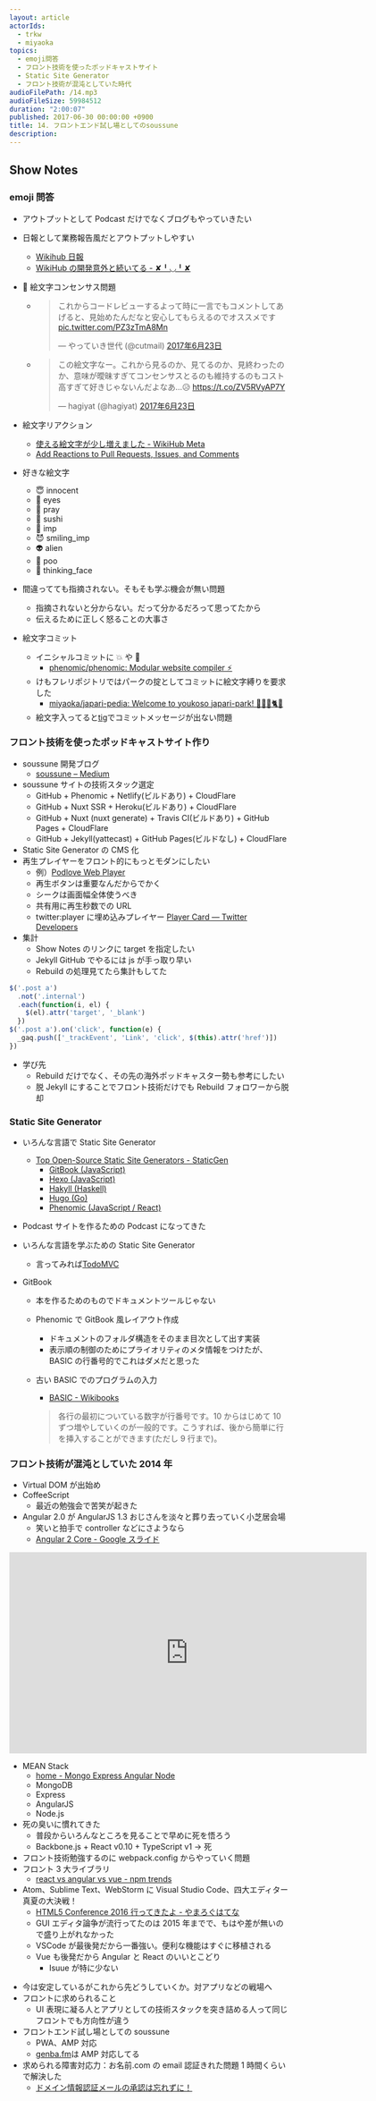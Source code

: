 ```yaml
---
layout: article
actorIds:
  - trkw
  - miyaoka
topics:
  - emoji問答
  - フロント技術を使ったポッドキャストサイト
  - Static Site Generator
  - フロント技術が混沌としていた時代
audioFilePath: /14.mp3
audioFileSize: 59984512
duration: "2:00:07"
published: 2017-06-30 00:00:00 +0900
title: 14. フロントエンド試し場としてのsoussune
description:
---
```


## Show Notes

### emoji 問答

* アウトプットとして Podcast だけでなくブログもやっていきたい
* 日報として業務報告風だとアウトプットしやすい
  * [Wikihub 日報](https://nippo.wikihub.io/)
  * [WikiHub の開発意外と続いてる - ✘╹◡╹✘](http://r7kamura.hatenablog.com/entry/2016/03/11/062129)
* 👀 絵文字コンセンサス問題

  * <blockquote class="twitter-tweet" data-lang="ja"><p lang="ja" dir="ltr">これからコードレビューするよって時に一言でもコメントしてあげると、見始めたんだなと安心してもらえるのでオススメです <a href="https://t.co/PZ3zTmA8Mn">pic.twitter.com/PZ3zTmA8Mn</a></p>&mdash; やっていき世代 (@cutmail) <a href="https://twitter.com/cutmail/status/878067741277560834">2017年6月23日</a></blockquote>
  * <blockquote class="twitter-tweet" data-lang="ja"><p lang="ja" dir="ltr">この絵文字なー。これから見るのか、見てるのか、見終わったのか、意味が曖昧すぎてコンセンサスとるのも維持するのもコスト高すぎて好きじゃないんだよなあ…😥 <a href="https://t.co/ZV5RVyAP7Y">https://t.co/ZV5RVyAP7Y</a></p>&mdash; hagiyat (@hagiyat) <a href="https://twitter.com/hagiyat/status/878220135906934784">2017年6月23日</a></blockquote>

* 絵文字リアクション
  * [使える絵文字が少し増えました - WikiHub Meta](https://meta.wikihub.io/@r7kamura/20160406161208)
  * [Add Reactions to Pull Requests, Issues, and Comments](https://github.com/blog/2119-add-reactions-to-pull-requests-issues-and-comments)
* 好きな絵文字
  * 😇 innocent
  * 👀 eyes
  * 🙏 pray
  * 🍣 sushi
  * 👿 imp
  * 😈 smiling_imp
  * 👽 alien
  * 💩 poo
  * 🤔 thinking_face
* 間違ってても指摘されない。そもそも学ぶ機会が無い問題
  * 指摘されないと分からない。だって分かるだろって思ってたから
  * 伝えるために正しく怒ることの大事さ
* 絵文字コミット
  * イニシャルコミットに 💥 や 🌱
    * [phenomic/phenomic: Modular website compiler ⚡️](https://github.com/phenomic/phenomic)
  * けもフレリポジトリではパークの掟としてコミットに絵文字縛りを要求した
    * [miyaoka/japari-pedia: Welcome to youkoso japari-park! 🌴💥🚕🐈😧](https://github.com/miyaoka/japari-pedia)
  * 絵文字入ってると[tig](https://github.com/jonas/tig)でコミットメッセージが出ない問題

### フロント技術を使ったポッドキャストサイト作り

* soussune 開発ブログ
  * [soussune – Medium](https://medium.com/soussune)
* soussune サイトの技術スタック選定
  * GitHub + Phenomic + Netlify(ビルドあり) + CloudFlare
  * GitHub + Nuxt SSR + Heroku(ビルドあり) + CloudFlare
  * GitHub + Nuxt (nuxt generate) + Travis CI(ビルドあり) + GitHub Pages + CloudFlare
  * GitHub + Jekyll(yattecast) + GitHub Pages(ビルドなし) + CloudFlare
* Static Site Generator の CMS 化
* 再生プレイヤーをフロント的にもっとモダンにしたい
  * 例）[Podlove Web Player](http://docs.podlove.org/podlove-web-player/)
  * 再生ボタンは重要なんだからでかく
  * シークは画面幅全体使うべき
  * 共有用に再生秒数での URL
  * twitter:player に埋め込みプレイヤー [Player Card — Twitter Developers](https://dev.twitter.com/cards/types/player)
* 集計
  * Show Notes のリンクに target を指定したい
  * Jekyll GitHub でやるには js が手っ取り早い
  * Rebuild の処理見てたら集計もしてた

```js
$('.post a')
  .not('.internal')
  .each(function(i, el) {
    $(el).attr('target', '_blank')
  })
$('.post a').on('click', function(e) {
  _gaq.push(['_trackEvent', 'Link', 'click', $(this).attr('href')])
})
```

* 学び先
  * Rebuild だけでなく、その先の海外ポッドキャスター勢も参考にしたい
  * 脱 Jekyll にすることでフロント技術だけでも Rebuild フォロワーから脱却

### Static Site Generator

* いろんな言語で Static Site Generator
  * [Top Open-Source Static Site Generators - StaticGen](https://www.staticgen.com/)
    * [GitBook (JavaScript)](https://www.staticgen.com/gitbook)
    * [Hexo (JavaScript)](https://www.staticgen.com/hexo)
    * [Hakyll (Haskell)](https://www.staticgen.com/hakyll)
    * [Hugo (Go)](https://www.staticgen.com/hugo)
    * [Phenomic (JavaScript / React)](https://www.staticgen.com/phenomic)
* Podcast サイトを作るための Podcast になってきた
* いろんな言語を学ぶための Static Site Generator
  * 言ってみれば[TodoMVC](http://todomvc.com/)
* GitBook

  * 本を作るためのものでドキュメントツールじゃない
  * Phenomic で GitBook 風レイアウト作成
    * ドキュメントのフォルダ構造をそのまま目次として出す実装
    * 表示順の制御のためにプライオリティのメタ情報をつけたが、BASIC の行番号的でこれはダメだと思った
  * 古い BASIC でのプログラムの入力

    * [BASIC - Wikibooks](https://ja.wikibooks.org/wiki/BASIC#.E8.A1.8C.E7.95.AA.E5.8F.B7)

    > 各行の最初についている数字が行番号です。10 からはじめて 10 ずつ増やしていくのが一般的です。こうすれば、後から簡単に行を挿入することができます(ただし 9 行まで)。

### フロント技術が混沌としていた 2014 年

* Virtual DOM が出始め
* CoffeeScript
  * 最近の勉強会で苦笑が起きた
* Angular 2.0 が AngularJS 1.3 おじさんを淡々と葬り去っていく小芝居会場
  * 笑いと拍手で controller などにさようなら
  * [Angular 2 Core - Google スライド](https://docs.google.com/presentation/d/1XQP0_NTzCUcFweauLlkZpbbhNVYbYy156oD--KLmXsk/edit#slide=id.g498be00ed_028)

<iframe width="640" height="360" src="https://www.youtube.com/embed/gNmWybAyBHI?start=540" frameborder="0" allowfullscreen></iframe>

* MEAN Stack
  * [home - Mongo Express Angular Node](http://mean.io/)
  * MongoDB
  * Express
  * AngularJS
  * Node.js
* 死の臭いに慣れてきた
  * 普段からいろんなところを見ることで早めに死を悟ろう
  * Backbone.js + React v0.10 + TypeScript v1 → 死
* フロント技術勉強するのに webpack.config からやっていく問題
* フロント 3 大ライブラリ
  * [react vs angular vs vue - npm trends](http://www.npmtrends.com/react-vs-angular-vs-vue)
* Atom、Sublime Text、WebStorm に Visual Studio Code、四大エディター真夏の大決戦！
  * [HTML5 Conference 2016 行ってきたよ - やまろぐはてな](http://yamanoku.hatenablog.com/entry/2016/09/04/HTML5_Conference_2016_%E8%A1%8C%E3%81%A3%E3%81%A6%E3%81%8D%E3%81%9F%E3%82%88)
  * GUI エディタ論争が流行ってたのは 2015 年までで、もはや差が無いので盛り上がれなかった
  * VSCode が最後発だから一番強い。便利な機能はすぐに移植される
  * Vue も後発だから Angular と React のいいとこどり
    * Isuue が特に少ない

<div class="speakerdeck-wrapper">
<script async class="speakerdeck-embed" data-slide="38" data-id="b3dc07712f164740b960467e55edf055" data-ratio="1.33333333333333" src="//speakerdeck.com/assets/embed.js"></script>
</div>

* 今は安定しているがこれから先どうしていくか。対アプリなどの戦場へ
* フロントに求められること
  * UI 表現に凝る人とアプリとしての技術スタックを突き詰める人って同じフロントでも方向性が違う
* フロントエンド試し場としての soussune
  * PWA、AMP 対応
  * [genba.fm](https://genba.fm/)は AMP 対応してる
* 求められる障害対応力：お名前.com の email 認証きれた問題 1 時間くらいで解決した
  * [ドメイン情報認証メールの承認は忘れずに！](http://www.beginnerweb.net/domainwhois.html)
